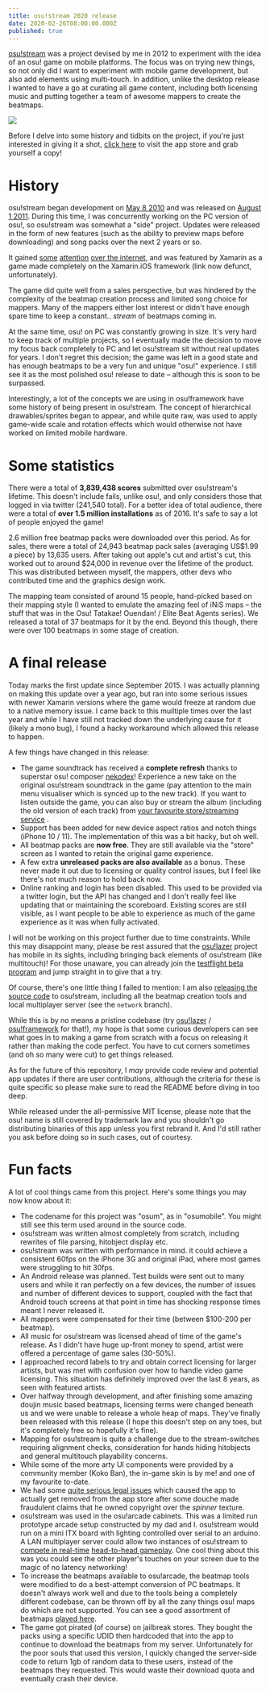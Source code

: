 ```yaml
---
title: osu!stream 2020 release
date: 2020-02-26T08:00:00.000Z
published: true
---
```


[osu!stream](https://apps.apple.com/us/app/osu-stream/id436952197) was a project devised by me in 2012 to experiment with the idea of an osu! game on mobile platforms. The focus was on trying new things, so not only did I want to experiment with mobile game development, but also add elements using multi-touch. In addition, unlike the desktop release I wanted to have a go at curating all game content, including both licensing music and putting together a team of awesome mappers to create the beatmaps.

![](https://puu.sh/6km6g/8090daaf59.jpg)

Before I delve into some history and tidbits on the project, if you're just interested in giving it a shot, [click here](https://apps.apple.com/us/app/osu-stream/id436952197) to visit the app store and grab yourself a copy!


# History

osu!stream began development on [May 8 2010](https://github.com/peppy/osu-stream/commit/4ce2b8480c3b4b1eb94080cb1ea8e478a376882e) and was released on [August 1 2011](https://twitter.com/osustream/status/98025411409219585). During this time, I was concurrently working on the PC version of osu!, so osu!stream was somewhat a "side" project. Updates were released in the form of new features (such as the ability to preview maps before downloading) and song packs over the next 2 years or so.

It gained [some](http://www.pocketgamer.co.uk/r/Multiformat/Five+Stars/feature.asp?c=32092) [attention](http://doripake.blog84.fc2.com/blog-entry-121.html) [over the internet](http://www.bemani-france.com/forum/viewtopic.php?f=8&t=319&sid=3be950c6e39670d73eec9c3ae0a5bebc), and was featured by Xamarin as a game made completely on the Xamarin.iOS framework (link now defunct, unfortunately).

The game did quite well from a sales perspective, but was hindered by the complexity of the beatmap creation process and limited song choice for mappers. Many of the mappers either lost interest or didn't have enough spare time to keep a constant.. _stream_ of beatmaps coming in.

At the same time, osu! on PC was constantly growing in size. It's very hard to keep track of multiple projects, so I eventually made the decision to move my focus back completely to PC and let osu!stream sit without real updates for years. I don't regret this decision; the game was left in a good state and has enough beatmaps to be a very fun and unique "osu!" experience. I still see it as the most polished osu! release to date – although this is soon to be surpassed.

Interestingly, a lot of the concepts we are using in osu!framework have some history of being present in osu!stream. The concept of hierarchical drawables/sprites began to appear, and while quite raw, was used to apply game-wide scale and rotation effects which would otherwise not have worked on limited mobile hardware.

# Some statistics

There were a total of **3,839,438 scores** submitted over osu!stream's lifetime. This doesn't include fails, unlike osu!, and only considers those that logged in via twitter (241,540 total). For a better idea of total audience, there were a total of **over 1.5 million installations** as of 2016\. It's safe to say a lot of people enjoyed the game!

2.6 million free beatmap packs were downloaded over this period. As for sales, there were a total of 24,943 beatmap pack sales (averaging US$1.99 a piece) by 13,635 users. After taking out apple's cut and artist's cut, this worked out to around $24,000 in revenue over the lifetime of the product. This was distributed between myself, the mappers, other devs who contributed time and the graphics design work.

The mapping team consisted of around 15 people, hand-picked based on their mapping style (I wanted to emulate the amazing feel of iNiS maps – the stuff that was in the Osu! Tatakae! Ouendan! / Elite Beat Agents series). We released a total of 37 beatmaps for it by the end. Beyond this though, there were over 100 beatmaps in some stage of creation.

# A final release

Today marks the first update since September 2015\. I was actually planning on making this update over a year ago, but ran into some serious issues with newer Xamarin versions where the game would freeze at random due to a native memory issue. I came back to this muiltiple times over the last year and while I have still not tracked down the underlying cause for it (likely a mono bug), I found a hacky workaround which allowed this release to happen.

A few things have changed in this release:

- The game soundtrack has received a **complete refresh** thanks to superstar osu! composer [nekodex](https://nekodex.net/)! Experience a new take on the original osu!stream soundtrack in the game (pay attention to the main menu visualiser which is synced up to the new track). If you want to listen outside the game, you can also buy or stream the album (including the old version of each track) from [your favourite store/streaming service](https://nekodex.net/2020/album/osu-stream-themes/)
.
- Support has been added for new device aspect ratios and notch things (iPhone 10 / 11). The implementation of this was a bit hacky, but oh well.
- All beatmap packs are **now free**. They are still available via the "store" screen as I wanted to retain the original game experience.
- A few extra **unreleased packs are also available** as a bonus. These never made it out due to licensing or quality control issues, but I feel like there's not much reason to hold back now.
- Online ranking and login has been disabled. This used to be provided via a twitter login, but the API has changed and I don't really feel like updating that or maintaining the scoreboard. Existing scores are still visible, as I want people to be able to experience as much of the game experience as it was when fully activated.

I will not be working on this project further due to time constraints. While this may disappoint many, please be rest assured that the [osu!lazer](h) project has mobile in its sights, including bringing back elements of osu!stream (like multitouch)! For those unaware, you can already join the [testflight beta program](https://github.com/ppy/osu#running-osu) and jump straight in to give that a try.

Of course, there's one little thing I failed to mention: I am also [releasing the source code](https://github.com/ppy/osu-stream) to osu!stream, including all the beatmap creation tools and local multiplayer server (see the `network` branch).

While this is by no means a pristine codebase (try [osu!lazer](https://github.com/ppy/osu) / [osu!framework](https://github.com/ppy/osu-framework) for that!), my hope is that some curious developers can see what goes in to making a game from scratch with a focus on releasing it rather than making the code perfect. You have to cut corners sometimes (and oh so many were cut) to get things released.

As for the future of this repository, I _may_ provide code review and potential app updates if there are user contributions, although the criteria for these is quite specific so please make sure to read the README before diving in too deep.

While released under the all-permissive MIT license, please note that the osu! name is still covered by trademark law and you shouldn't go distributing binaries of this app unless you first rebrand it. And I'd still rather you ask before doing so in such cases, out of courtesy.

# Fun facts

A lot of cool things came from this project. Here's some things you may now know about it:

- The codename for this project was "osum", as in "osumobile". You might still see this term used around in the source code.
- osu!stream was written almost completely from scratch, including rewrites of file parsing, hitobject display etc.
- osu!stream was written with performance in mind. it could achieve a consistent 60fps on the iPhone 3G and original iPad, where most games were struggling to hit 30fps.
- An Android release was planned. Test builds were sent out to many users and while it ran perfectly on a few devices, the number of issues and number of different devices to support, coupled with the fact that Android touch screens at that point in time has shocking response times meant I never released it.
- All mappers were compensated for their time (between $100-200 per beatmap).
- All music for osu!stream was licensed ahead of time of the game's release. As I didn't have huge up-front money to spend, artist were offered a percentage of game sales (30-50%).
- I approached record labels to try and obtain correct licensing for larger artists, but was met with confusion over how to handle video game licensing. This situation has definitely improved over the last 8 years, as seen with featured artists.
- Over halfway through development, and after finishing some amazing doujin music based beatmaps, licensing terms were changed beneath us and we were unable to release a whole heap of maps. They've finally been released with this release (I hope this doesn't step on any toes, but it's completely free so hopefully it's fine).
- Mapping for osu!stream is quite a challenge due to the stream-switches requiring alignment checks, consideration for hands hiding hitobjects and general multitouch playability concerns.
- While some of the more arty UI components were provided by a community member (Koko Ban), the in-game skin is by me! and one of my favourite to-date.
- We had some [quite serious legal issues](https://blog.ppy.sh/post/73201847608/apple-ip-infringement-policy-woes-aka-where-is) which caused the app to actually get removed from the app store after some douche made fraudulent claims that he owned copyright over the _spinner_ texture.
- osu!stream was used in the osu!arcade cabinets. This was a limited run prototype arcade setup constructed by my dad and I. osu!stream would run on a mini ITX board with lighting controlled over serial to an arduino. A LAN multiplayer server could allow two instances of osu!stream to [compete in real-time](https://www.youtube.com/watch?v=0idZe5I_YjI) [head-to-head gameplay](https://www.youtube.com/watch?v=CJb5glKtJJM). One cool thing about this was you could see the other player's touches on your screen due to the magic of no latency networking!
- To increase the beatmaps available to osu!arcade, the beatmap tools were modified to do a best-attempt conversion of PC beatmaps. It doesn't always work well and due to the tools being a completely different codebase, can be thrown off by all the zany things osu! maps do which are not supported. You can see a good assortment of beatmaps [played here](https://www.youtube.com/watch?v=3RZ0e5QxUj8).
- The game got pirated (of course) on jailbreak stores. They bought the packs using a specific UDID then hardcoded that into the app to continue to download the beatmaps from my server. Unfortunately for the poor souls that used this version, I quickly changed the server-side code to return 1gb of random data to these users, instead of the beatmaps they requested. This would waste their download quota and eventually crash their device.
